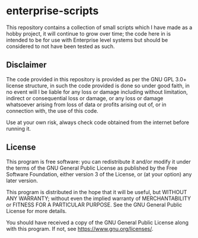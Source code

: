 # enterprise-scripts
This repository contains a collection of small scripts which I have made as a hobby project, it will continue to grow over time; the code here in is intended to be for use with Enterprise level systems but should be considered to not have been tested as such.

## Disclaimer
The code provided in this repository is provided as per the GNU GPL 3.0+ license structure, in such the code provided is done so under good faith, in no event will I be liable for any loss or damage including without limitation, indirect or consequential loss or damage, or any loss or damage whatsoever arising from loss of data or profits arising out of, or in connection with, the use of this code.

Use at your own risk, always check code obtained from the internet before running it.

## License

This program is free software: you can redistribute it and/or modify it under the terms of the GNU General Public License as published by the Free Software Foundation, either version 3 of the License, or (at your option) any later version.

This program is distributed in the hope that it will be useful, but WITHOUT ANY WARRANTY; without even the implied warranty of MERCHANTABILITY or FITNESS FOR A PARTICULAR PURPOSE. See the GNU General Public License for more details.

You should have received a copy of the GNU General Public License along with this program. If not, see https://www.gnu.org/licenses/.
